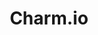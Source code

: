 ---
blog: https://info.charm.io/en/blog
linkedin: https://linkedin.com/company/charm-io
logohandle: charmio
sort: charmio
title: Charm.io
twitter: https://x.com/CharmAnalytics
website: https://info.charm.io/
---